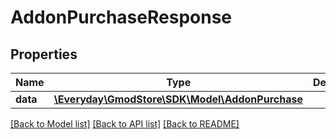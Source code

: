 # AddonPurchaseResponse

## Properties
Name | Type | Description | Notes
------------ | ------------- | ------------- | -------------
**data** | [**\Everyday\GmodStore\SDK\Model\AddonPurchase**](AddonPurchase.md) |  | [optional] 

[[Back to Model list]](../../README.md#documentation-for-models) [[Back to API list]](../../README.md#documentation-for-api-endpoints) [[Back to README]](../../README.md)


